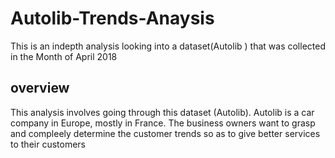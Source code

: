 # Autolib-Trends-Anaysis
This is an indepth analysis looking into a dataset(Autolib ) that was collected in the Month of April 2018
## overview
This analysis involves going through this dataset (Autolib). Autolib is a car company in Europe, mostly in France. 
The business owners want to grasp and compleely determine the customer trends so as to give better services to their customers
